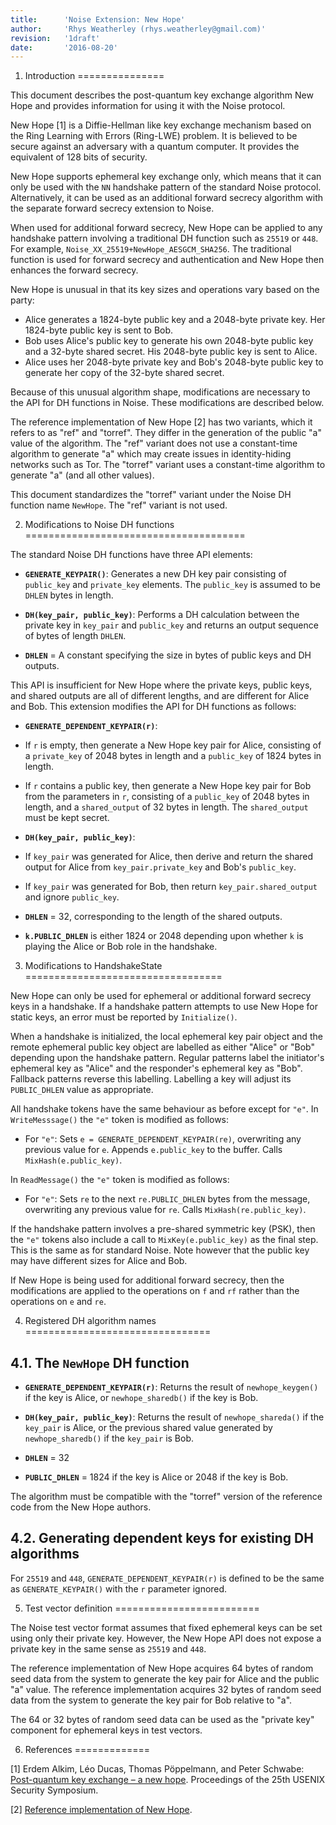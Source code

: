 ```yaml
---
title:      'Noise Extension: New Hope'
author:     'Rhys Weatherley (rhys.weatherley@gmail.com)'
revision:   '1draft'
date:       '2016-08-20'
---
```


1. Introduction
===============

This document describes the post-quantum key exchange algorithm New Hope
and provides information for using it with the Noise protocol.

New Hope [1] is a Diffie-Hellman like key exchange mechanism based on the
Ring Learning with Errors (Ring-LWE) problem.  It is believed to be
secure against an adversary with a quantum computer.  It provides the
equivalent of 128 bits of security.

New Hope supports ephemeral key exchange only, which means that it can
only be used with the `NN` handshake pattern of the standard Noise
protocol.  Alternatively, it can be used as an additional forward
secrecy algorithm with the separate forward secrecy extension to Noise.

When used for additional forward secrecy, New Hope can be applied to
any handshake pattern involving a traditional DH function such as
`25519` or `448`.  For example, `Noise_XX_25519+NewHope_AESGCM_SHA256`.
The traditional function is used for forward secrecy and authentication
and New Hope then enhances the forward secrecy.

New Hope is unusual in that its key sizes and operations vary based on
the party:

 * Alice generates a 1824-byte public key and a 2048-byte private key.
   Her 1824-byte public key is sent to Bob.
 * Bob uses Alice's public key to generate his own 2048-byte public key
   and a 32-byte shared secret.  His 2048-byte public key is sent to Alice.
 * Alice uses her 2048-byte private key and Bob's 2048-byte public key
   to generate her copy of the 32-byte shared secret.

Because of this unusual algorithm shape, modifications are necessary
to the API for DH functions in Noise.  These modifications are described
below.

The reference implementation of New Hope [2] has two variants, which it
refers to as "ref" and "torref".  They differ in the generation of
the public "a" value of the algorithm.  The "ref" variant does not
use a constant-time algorithm to generate "a" which may create issues
in identity-hiding networks such as Tor.  The "torref" variant uses a
constant-time algorithm to generate "a" (and all other values).

This document standardizes the "torref" variant under the Noise DH
function name `NewHope`.  The "ref" variant is not used.

2. Modifications to Noise DH functions
======================================

The standard Noise DH functions have three API elements:

 * **`GENERATE_KEYPAIR()`**: Generates a new DH key pair consisting of
   `public_key` and `private_key` elements.  The `public_key` is assumed
   to be `DHLEN` bytes in length.

 * **`DH(key_pair, public_key)`**: Performs a DH calculation between the
   private key in `key_pair` and `public_key` and returns an output sequence of
   bytes of length `DHLEN`.

 * **`DHLEN`** = A constant specifying the size in bytes of public keys and DH
   outputs.

This API is insufficient for New Hope where the private keys, public keys,
and shared outputs are all of different lengths, and are different for
Alice and Bob.  This extension modifies the API for DH functions as
follows:

 * **`GENERATE_DEPENDENT_KEYPAIR(r)`**:
  * If `r` is empty, then generate a New Hope key pair for Alice,
   consisting of a `private_key` of 2048 bytes in length and a
   `public_key` of 1824 bytes in length.
  * If `r` contains a public key, then generate a New Hope key pair for
    Bob from the parameters in `r`, consisting of a `public_key` of
    2048 bytes in length, and a `shared_output` of 32 bytes in length.
    The `shared_output` must be kept secret.

 * **`DH(key_pair, public_key)`**:
  * If `key_pair` was generated for Alice, then derive and return the
    shared output for Alice from `key_pair.private_key` and Bob's `public_key`.
  * If `key_pair` was generated for Bob, then return `key_pair.shared_output`
    and ignore `public_key`.

 * **`DHLEN`** = 32, corresponding to the length of the shared outputs.

 * **`k.PUBLIC_DHLEN`** is either 1824 or 2048 depending upon whether `k`
   is playing the Alice or Bob role in the handshake.

3. Modifications to HandshakeState
==================================

New Hope can only be used for ephemeral or additional forward secrecy keys
in a handshake.  If a handshake pattern attempts to use New Hope for
static keys, an error must be reported by `Initialize()`.

When a handshake is initialized, the local ephemeral key pair object and the
remote ephemeral public key object are labelled as either "Alice" or "Bob"
depending upon the handshake pattern.  Regular patterns label the
initiator's ephemeral key as "Alice" and the responder's ephemeral key
as "Bob".  Fallback patterns reverse this labelling.  Labelling a key
will adjust its `PUBLIC_DHLEN` value as appropriate.

All handshake tokens have the same behaviour as before except for `"e"`.
In `WriteMesssage()` the `"e"` token is modified as follows:

  * For `"e"`:  Sets `e = GENERATE_DEPENDENT_KEYPAIR(re)`, overwriting any
    previous value for `e`.  Appends `e.public_key` to the buffer.  Calls
    `MixHash(e.public_key)`.

In `ReadMessage()` the `"e"` token is modified as follows:

  * For `"e"`: Sets `re` to the next `re.PUBLIC_DHLEN` bytes from the message,
    overwriting any previous value for `re`. Calls `MixHash(re.public_key)`. 

If the handshake pattern involves a pre-shared symmetric key (PSK), then
the `"e"` tokens also include a call to `MixKey(e.public_key)` as the
final step.  This is the same as for standard Noise.  Note however that
the public key may have different sizes for Alice and Bob.

If New Hope is being used for additional forward secrecy, then the
modifications are applied to the operations on `f` and `rf` rather
than the operations on `e` and `re`.

4. Registered DH algorithm names
================================

4.1. The `NewHope` DH function
------------------------------

 * **`GENERATE_DEPENDENT_KEYPAIR(r)`**: Returns the result of
   `newhope_keygen()` if the key is Alice, or `newhope_sharedb()` if
   the key is Bob.

 * **`DH(key_pair, public_key)`**: Returns the result of `newhope_shareda()`
   if the `key_pair` is Alice, or the previous shared value generated by
   `newhope_sharedb()` if the `key_pair` is Bob.

 * **`DHLEN`** = 32

 * **`PUBLIC_DHLEN`** = 1824 if the key is Alice or 2048 if the key is Bob.

The algorithm must be compatible with the "torref" version of the reference
code from the New Hope authors.

4.2. Generating dependent keys for existing DH algorithms
---------------------------------------------------------

For `25519` and `448`, `GENERATE_DEPENDENT_KEYPAIR(r)` is defined to be
the same as `GENERATE_KEYPAIR()` with the `r` parameter ignored.

5. Test vector definition
=========================

The Noise test vector format assumes that fixed ephemeral keys can be
set using only their private key.  However, the New Hope API does not
expose a private key in the same sense as `25519` and `448`.

The reference implementation of New Hope acquires 64 bytes of random
seed data from the system to generate the key pair for Alice and the
public "a" value.  The reference implementation acquires 32 bytes of
random seed data from the system to generate the key pair for Bob
relative to "a".

The 64 or 32 bytes of random seed data can be used as the "private key"
component for ephemeral keys in test vectors.

6. References
=============

[1] Erdem Alkim, Léo Ducas, Thomas Pöppelmann, and Peter Schwabe:
[Post-quantum key exchange – a new hope](https://cryptojedi.org/papers/#newhope).
Proceedings of the 25th USENIX Security Symposium.

[2] [Reference implementation of New Hope](https://cryptojedi.org/crypto/#newhope).
